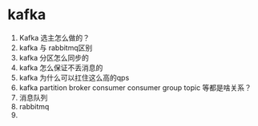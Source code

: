 # kafka

1. Kafka 选主怎么做的？
2. kafka 与 rabbitmq区别
3. kafka 分区怎么同步的
4. kafka 怎么保证不丢消息的
5. kafka 为什么可以扛住这么高的qps
6. kafka partition broker consumer consumer group topic 等都是啥关系？
7. 消息队列
8. rabbitmq
9. 